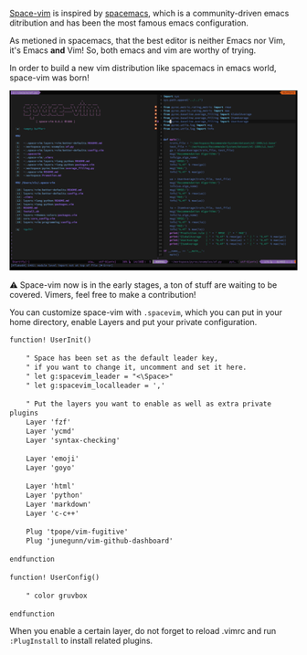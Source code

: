 [Space-vim](https://github.com/liuchengxu/space-vim) is inspired by [spacemacs](https://github.com/syl20bnr/spacemacs), which is a community-driven emacs ditribution and has been the most famous emacs configuration.

As metioned in spacemacs, that the best editor is neither Emacs nor Vim, it's Emacs **and** Vim! So, both emacs and vim are worthy of trying.

In order to build a new vim distribution like spacemacs in emacs world, space-vim was born!

![screenshot](img/screenshot.png)

:warning: Space-vim now is in the early stages, a ton of stuff are waiting to be covered. Vimers, feel free to make a contribution!

You can customize space-vim with `.spacevim`, which you can put in your home directory, enable Layers and put your private configuration.

```vim
function! UserInit()

    " Space has been set as the default leader key,
    " if you want to change it, uncomment and set it here.
    " let g:spacevim_leader = "<\Space>"
    " let g:spacevim_localleader = ','

    " Put the layers you want to enable as well as extra private plugins
    Layer 'fzf'
    Layer 'ycmd'
    Layer 'syntax-checking'

    Layer 'emoji'
    Layer 'goyo'

    Layer 'html'
    Layer 'python'
    Layer 'markdown'
    Layer 'c-c++'

    Plug 'tpope/vim-fugitive'
    Plug 'junegunn/vim-github-dashboard'

endfunction

function! UserConfig()

    " color gruvbox

endfunction
```

When you enable a certain layer, do not forget to reload .vimrc and run `:PlugInstall` to install related plugins.

